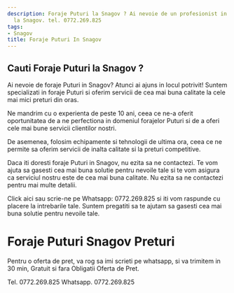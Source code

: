 ```yaml
---
description: Foraje Puturi la Snagov ? Ai nevoie de un profesionist in Foraje Puturi
  la Snagov. tel. 0772.269.825
tags:
- Snagov
title: Foraje Puturi In Snagov
---
```



## Cauti Foraje Puturi la Snagov ?


Ai nevoie de foraje Puturi in Snagov? Atunci ai ajuns in locul potrivit! Suntem specializati in foraje Puturi si oferim servicii de cea mai buna calitate la cele mai mici preturi din oras.

Ne mandrim cu o experienta de peste 10 ani, ceea ce ne-a oferit oportunitatea de a ne perfectiona in domeniul forajelor Puturi si de a oferi cele mai bune servicii clientilor nostri.

De asemenea, folosim echipamente si tehnologii de ultima ora, ceea ce ne permite sa oferim servicii de inalta calitate si la preturi competitive.

Daca iti doresti foraje Puturi in Snagov, nu ezita sa ne contactezi. Te vom ajuta sa gasesti cea mai buna solutie pentru nevoile tale si te vom asigura ca serviciul nostru este de cea mai buna calitate. Nu ezita sa ne contactezi pentru mai multe detalii.

Click aici sau scrie-ne pe Whatsapp: 0772.269.825 si iti vom raspunde cu placere la intrebarile tale. Suntem pregatiti sa te ajutam sa gasesti cea mai buna solutie pentru nevoile tale.

# Foraje Puturi Snagov Preturi
Pentru o oferta de pret, va rog sa imi scrieti pe whatsapp, si va trimitem in 30 min, Gratuit si fara Obligatii Oferta de Pret.

Tel. 0772.269.825
Whatsapp. 0772.269.825